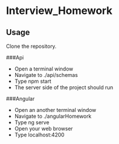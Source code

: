 # Interview_Homework
## Usage

Clone the repository.

###Api

  - Open a terminal window
  - Navigate to ./api/schemas
  - Type npm start
  - The server side of the project should run
  
###Angular

  - Open an another terminal window
  - Navigate to ./angularHomework
  - Type ng serve
  - Open your web browser
  - Type localhost:4200
  
